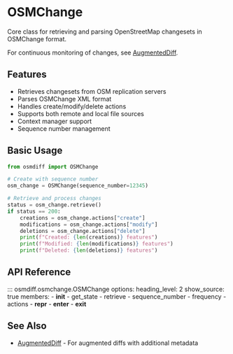 # OSMChange

Core class for retrieving and parsing OpenStreetMap changesets in OSMChange format.

For continuous monitoring of changes, see [AugmentedDiff](augmenteddiff.md).

## Features

- Retrieves changesets from OSM replication servers
- Parses OSMChange XML format
- Handles create/modify/delete actions
- Supports both remote and local file sources
- Context manager support
- Sequence number management

## Basic Usage

```python
from osmdiff import OSMChange

# Create with sequence number
osm_change = OSMChange(sequence_number=12345)

# Retrieve and process changes
status = osm_change.retrieve()
if status == 200:
    creations = osm_change.actions["create"]
    modifications = osm_change.actions["modify"]
    deletions = osm_change.actions["delete"]
    print(f"Created: {len(creations)} features")
    print(f"Modified: {len(modifications)} features") 
    print(f"Deleted: {len(deletions)} features")
```

## API Reference

::: osmdiff.osmchange.OSMChange
    options:
      heading_level: 2
      show_source: true
      members:
        - __init__
        - get_state
        - retrieve
        - sequence_number
        - frequency
        - actions
        - __repr__
        - __enter__
        - __exit__

## See Also

- [AugmentedDiff](augmenteddiff.md) - For augmented diffs with additional metadata

